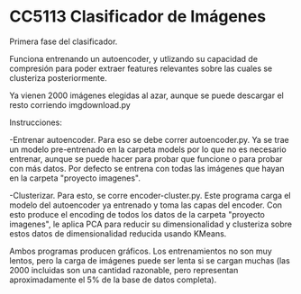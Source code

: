 # CC5113 Clasificador de Imágenes

Primera fase del clasificador.

Funciona entrenando un autoencoder, y utlizando su capacidad de compresión para poder extraer features relevantes sobre las cuales se clusteriza posteriormente.

Ya vienen 2000 imágenes elegidas al azar, aunque se puede descargar el resto corriendo imgdownload.py

Instrucciones:

-Entrenar autoencoder. Para eso se debe correr autoencoder.py. Ya se trae un modelo pre-entrenado en la carpeta models por lo que no es necesario entrenar, aunque se puede hacer para probar que funcione o para probar con más datos. Por defecto se entrena con todas las imágenes que hayan en la carpeta "proyecto imagenes".

-Clusterizar. Para esto, se corre encoder-cluster.py. Este programa carga el modelo del autoencoder ya entrenado y toma las capas del encoder. Con esto produce el encoding de todos los datos de la carpeta "proyecto imagenes", le aplica PCA para reducir su dimensionalidad y clusteriza sobre estos datos de dimensionalidad reducida usando KMeans.

Ambos programas producen gráficos. Los entrenamientos no son muy lentos, pero la carga de imágenes puede ser lenta si se cargan muchas (las 2000 incluidas son una cantidad razonable, pero representan aproximadamente el 5% de la base de datos completa).
